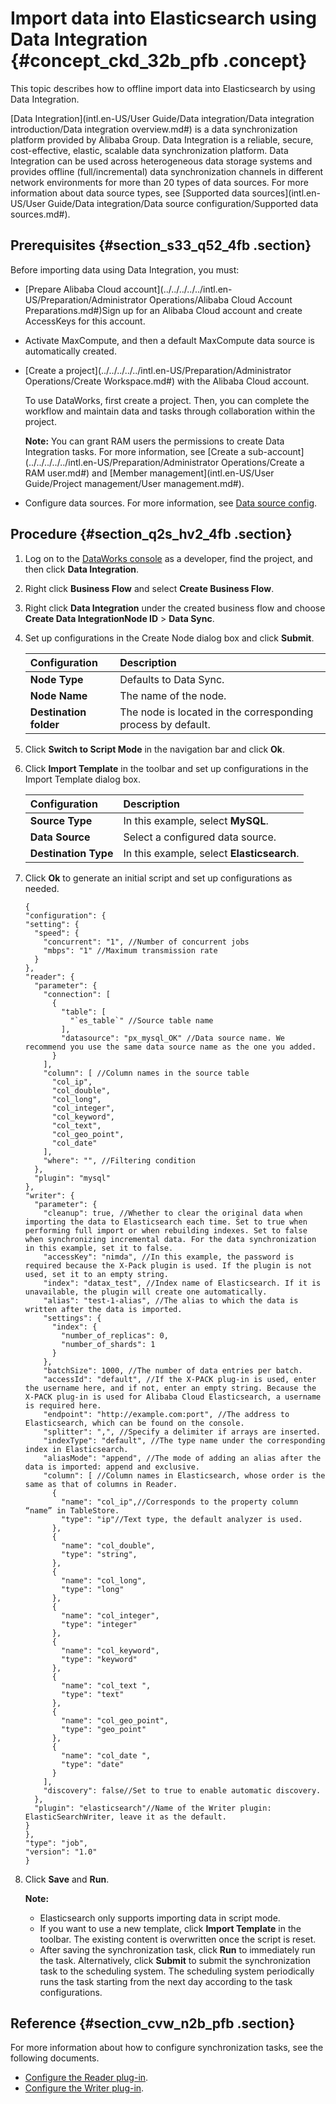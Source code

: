 # Import data into Elasticsearch using Data Integration {#concept_ckd_32b_pfb .concept}

This topic describes how to offline import data into Elasticsearch by using Data Integration.

[Data Integration](intl.en-US/User Guide/Data integration/Data integration introduction/Data integration overview.md#) is a data synchronization platform provided by Alibaba Group. Data Integration is a reliable, secure, cost-effective, elastic, scalable data synchronization platform. Data Integration can be used across heterogeneous data storage systems and provides offline \(full/incremental\) data synchronization channels in different network environments for more than 20 types of data sources. For more information about data source types, see [Supported data sources](intl.en-US/User Guide/Data integration/Data source configuration/Supported data sources.md#).

## Prerequisites {#section_s33_q52_4fb .section}

Before importing data using Data Integration, you must:

-   [Prepare Alibaba Cloud account](../../../../../intl.en-US/Preparation/Administrator Operations/Alibaba Cloud Account Preparations.md#)Sign up for an Alibaba Cloud account and create AccessKeys for this account.
-   Activate MaxCompute, and then a default MaxCompute data source is automatically created.
-   [Create a project](../../../../../intl.en-US/Preparation/Administrator Operations/Create Workspace.md#) with the Alibaba Cloud account.

    To use DataWorks, first create a project. Then, you can complete the workflow and maintain data and tasks through collaboration within the project.

    **Note:** You can grant RAM users the permissions to create Data Integration tasks. For more information, see [Create a sub-account](../../../../../intl.en-US/Preparation/Administrator Operations/Create a RAM user.md#) and [Member management](intl.en-US/User Guide/Project management/User management.md#).

-   Configure data sources. For more information, see [Data source config](https://www.alibabacloud.com/help/faq-list/72788.htm).

## Procedure {#section_q2s_hv2_4fb .section}

1.  Log on to the [DataWorks console](https://workbench.data.aliyun.com/console) as a developer, find the project, and then click **Data Integration**.
2.  Right click **Business Flow** and select **Create Business Flow**.
3.  Right click **Data Integration** under the created business flow and choose **Create Data IntegrationNode ID** \> **Data Sync**.
4.  Set up configurations in the Create Node dialog box and click **Submit**.

    |Configuration|Description|
    |:------------|:----------|
    |**Node Type**|Defaults to Data Sync.|
    |**Node Name**|The name of the node.|
    |**Destination folder**|The node is located in the corresponding process by default.|

5.  Click **Switch to Script Mode** in the navigation bar and click **Ok**.
6.  Click **Import Template** in the toolbar and set up configurations in the Import Template dialog box.

    |Configuration|Description|
    |:------------|:----------|
    |**Source Type**|In this example, select **MySQL**.|
    |**Data Source**|Select a configured data source.|
    |**Destination Type**|In this example, select **Elasticsearch**.|

7.  Click **Ok** to generate an initial script and set up configurations as needed.

    ```
    {
    "configuration": {
    "setting": {
      "speed": {
        "concurrent": "1", //Number of concurrent jobs
        "mbps": "1" //Maximum transmission rate 
      }
    },
    "reader": {
      "parameter": {
        "connection": [
          {
            "table": [
              "`es_table`" //Source table name
            ],
            "datasource": "px_mysql_OK" //Data source name. We recommend you use the same data source name as the one you added.
          }
        ],
        "column": [ //Column names in the source table
          "col_ip",
          "col_double",
          "col_long",
          "col_integer",
          "col_keyword",
          "col_text",
          "col_geo_point",
          "col_date"
        ],
        "where": "", //Filtering condition
      },
      "plugin": "mysql"
    },
    "writer": {
      "parameter": {
        "cleanup": true, //Whether to clear the original data when importing the data to Elasticsearch each time. Set to true when performing full import or when rebuilding indexes. Set to false when synchronizing incremental data. For the data synchronization in this example, set it to false.
        "accessKey": "nimda", //In this example, the password is required because the X-Pack plugin is used. If the plugin is not used, set it to an empty string.
        "index": "datax_test", //Index name of Elasticsearch. If it is unavailable, the plugin will create one automatically.
        "alias": "test-1-alias", //The alias to which the data is written after the data is imported.
        "settings": {
          "index": {
            "number_of_replicas": 0,
            "number_of_shards": 1
          }
        },
        "batchSize": 1000, //The number of data entries per batch.
        "accessId": "default", //If the X-PACK plug-in is used, enter the username here, and if not, enter an empty string. Because the X-PACK plug-in is used for Alibaba Cloud Elasticsearch, a username is required here.
        "endpoint": "http://example.com:port", //The address to Elasticsearch, which can be found on the console.
        "splitter": ",", //Specify a delimiter if arrays are inserted.
        "indexType": "default", //The type name under the corresponding index in Elasticsearch.
        "aliasMode": "append", //The mode of adding an alias after the data is imported: append and exclusive.
        "column": [ //Column names in Elasticsearch, whose order is the same as that of columns in Reader.
          {
            "name": "col_ip",//Corresponds to the property column “name” in TableStore.
            "type": "ip"//Text type, the default analyzer is used.
          },
          {
            "name": "col_double",
            "type": "string",
          },
          {
            "name": "col_long",
            "type": "long"
          },
          {
            "name": "col_integer",
            "type": "integer"
          },
          {
            "name": "col_keyword",
            "type": "keyword"
          },
          {
            "name": "col_text ",
            "type": "text"
          },
          {
            "name": "col_geo_point",
            "type": "geo_point"
          },
          {
            "name": "col_date ",
            "type": "date"
          }
        ],
        "discovery": false//Set to true to enable automatic discovery.
      },
      "plugin": "elasticsearch"//Name of the Writer plugin: ElasticSearchWriter, leave it as the default.
    }
    },
    "type": "job",
    "version": "1.0"
    }
    ```

8.  Click **Save** and **Run**.

    **Note:** 

    -   Elasticsearch only supports importing data in script mode.
    -   If you want to use a new template, click **Import Template** in the toolbar. The existing content is overwritten once the script is reset.
    -   After saving the synchronization task, click **Run** to immediately run the task. Alternatively, click **Submit** to submit the synchronization task to the scheduling system. The scheduling system periodically runs the task starting from the next day according to the task configurations.

## Reference {#section_cvw_n2b_pfb .section}

For more information about how to configure synchronization tasks, see the following documents.

-   [Configure the Reader plug-in](https://www.alibabacloud.com/help/faq-list/74300.htm).
-   [Configure the Writer plug-in](https://www.alibabacloud.com/help/faq-list/74301.htm).

